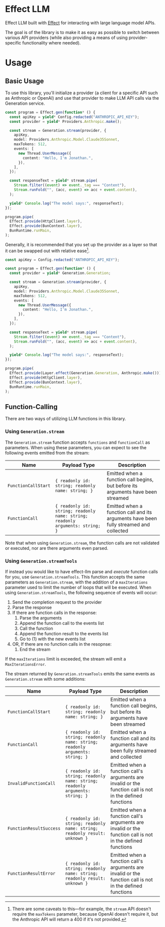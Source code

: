 # Effect LLM

Effect LLM built with [Effect](https://effect.website) for interacting with
large language model APIs.

The goal is of the library is to make it as easy as possible to switch between
various API providers (while also providing a means of using provider-specific
functionality where needed).

# Usage

## Basic Usage

To use this library, you'll initialize a provider (a client for a specific API
such as Anthropic or OpenAI) and use that provider to make LLM API calls via the
Generation service.

```typescript
const program = Effect.gen(function* () {
  const apiKey = yield* Config.redacted("ANTHROPIC_API_KEY");
  const provider = yield* Providers.Anthropic.make();

  const stream = Generation.stream(provider, {
    apiKey,
    model: Providers.Anthropic.Model.Claude35Sonnet,
    maxTokens: 512,
    events: [
      new Thread.UserMessage({
        content: "Hello, I'm Jonathan.",
      }),
    ],
  });

  const responseText = yield* stream.pipe(
    Stream.filter((event) => event._tag === "Content"),
    Stream.runFold("", (acc, event) => acc + event.content),
  );

  yield* Console.log("The model says:", responseText);
});

program.pipe(
  Effect.provide(HttpClient.layer),
  Effect.provide(BunContext.layer),
  BunRuntime.runMain,
);
```

Generally, it is recommended that you set up the provider as a layer so that it
can be swapped out with relative ease[^1].

```typescript
const apiKey = Config.redacted("ANTHROPIC_API_KEY");

const program = Effect.gen(function* () {
  const provider = yield* Generation.Generation;

  const stream = Generation.stream(provider, {
    apiKey,
    model: Providers.Anthropic.Model.Claude35Sonnet,
    maxTokens: 512,
    events: [
      new Thread.UserMessage({
        content: "Hello, I'm Jonathan.",
      }),
    ],
  });

  const responseText = yield* stream.pipe(
    Stream.filter((event) => event._tag === "Content"),
    Stream.runFold("", (acc, event) => acc + event.content),
  );

  yield* Console.log("The model says:", responseText);
});

program.pipe(
  Effect.provide(Layer.effect(Generation.Generation, Anthropic.make())),
  Effect.provide(HttpClient.layer),
  Effect.provide(BunContext.layer),
  BunRuntime.runMain,
);
```

## Function-Calling

There are two ways of utilizing LLM functions in this library.

### Using `Generation.stream`

The `Generation.stream` function accepts `functions` and `functionCall` as
parameters. When using these parameters, you can expect to see the following
events emitted from the stream:

| Name                | Payload Type                                                                  | Description                                                                           |
| ------------------- | ----------------------------------------------------------------------------- | ------------------------------------------------------------------------------------- |
| `FunctionCallStart` | `{ readonly id: string; readonly name: string; }`                             | Emitted when a function call begins, but before its arguments have been streamed      |
| `FunctionCall`      | `{ readonly id: string; readonly name: string; readonly arguments: string; }` | Emitted when a function call and its arguments have been fully streamed and collected |

Note that when using `Generation.stream`, the function calls are not validated
or executed, nor are there arguments even parsed.

### Using `Generation.streamTools`

If instead you would like to have effect-llm parse and _execute_ function calls
for you, use `Generation.streamTools`. This function accepts the same parameters
as `Generation.stream`, with the addition of a `maxIterations` parameter used to
limit the number of loops that will be executed. When using
`Generation.streamTools`, the following sequence of events will occur:

1. Send the completion request to the provider
2. Parse the response
3. If there are function calls in the response:
   1. Parse the arguments
   2. Append the function call to the events list
   3. Call the function
   4. Append the function result to the events list
   5. Go to (1) with the new events list
4. OR, If there are no function calls in the resopnse:
   1. End the stream

If the `maxIterations` limit is exceeded, the stream will emit a
`MaxIterationsError`.

The stream returned by `Generation.streamTools` emits the same events as
`Generation.stream` with some additions:

| Name                    | Payload Type                                                                  | Description                                                                                               |
| ----------------------- | ----------------------------------------------------------------------------- | --------------------------------------------------------------------------------------------------------- |
| `FunctionCallStart`     | `{ readonly id: string; readonly name: string; }`                             | Emitted when a function call begins, but before its arguments have been streamed                          |
| `FunctionCall`          | `{ readonly id: string; readonly name: string; readonly arguments: string; }` | Emitted when a function call and its arguments have been fully streamed and collected                     |
| `InvalidFunctionCall`   | `{ readonly id: string; readonly name: string; readonly arguments: string; }` | Emitted when a function call's arguments are invalid or the function call is not in the defined functions |
| `FunctionResultSuccess` | `{ readonly id: string; readonly name: string; readonly result: unknown }`    | Emitted when a function call's arguments are invalid or the function call is not in the defined functions |
| `FunctionResultError`   | `{ readonly id: string; readonly name: string; readonly result: unknown }`    | Emitted when a function call's arguments are invalid or the function call is not in the defined functions |

[^1]:
    There are some caveats to this—for example, the `stream` API doesn't require
    the `maxTokens` parameter, because OpenAI doesn't require it, but the Anthropic
    API will return a 400 if it's not provided.
